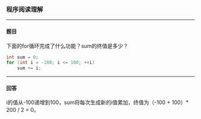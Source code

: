 ### 程序阅读理解
***
#### 题目
下面的for循环完成了什么功能？sum的终值是多少？

```c++
int sum = 0;
for (int i = -100; i <= 100; ++i)
    sum += i;
```



***
#### 回答
i的值从-100递增到100，sum将每次生成新的i值累加，终值为（-100 + 100）* 200 / 2 = 0。
